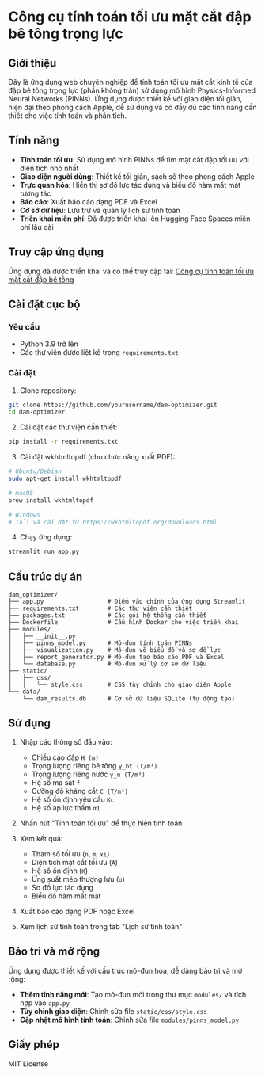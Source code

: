 # Công cụ tính toán tối ưu mặt cắt đập bê tông trọng lực

## Giới thiệu

Đây là ứng dụng web chuyên nghiệp để tính toán tối ưu mặt cắt kinh tế của đập bê tông trọng lực (phần không tràn) sử dụng mô hình Physics-Informed Neural Networks (PINNs). Ứng dụng được thiết kế với giao diện tối giản, hiện đại theo phong cách Apple, dễ sử dụng và có đầy đủ các tính năng cần thiết cho việc tính toán và phân tích.

## Tính năng

- **Tính toán tối ưu**: Sử dụng mô hình PINNs để tìm mặt cắt đập tối ưu với diện tích nhỏ nhất
- **Giao diện người dùng**: Thiết kế tối giản, sạch sẽ theo phong cách Apple
- **Trực quan hóa**: Hiển thị sơ đồ lực tác dụng và biểu đồ hàm mất mát tương tác
- **Báo cáo**: Xuất báo cáo dạng PDF và Excel
- **Cơ sở dữ liệu**: Lưu trữ và quản lý lịch sử tính toán
- **Triển khai miễn phí**: Đã được triển khai lên Hugging Face Spaces miễn phí lâu dài

## Truy cập ứng dụng

Ứng dụng đã được triển khai và có thể truy cập tại: [Công cụ tính toán tối ưu mặt cắt đập bê tông](https://huggingface.co/spaces/dam-optimizer/dam-optimizer)

## Cài đặt cục bộ

### Yêu cầu

- Python 3.9 trở lên
- Các thư viện được liệt kê trong `requirements.txt`

### Cài đặt

1. Clone repository:
```bash
git clone https://github.com/yourusername/dam-optimizer.git
cd dam-optimizer
```

2. Cài đặt các thư viện cần thiết:
```bash
pip install -r requirements.txt
```

3. Cài đặt wkhtmltopdf (cho chức năng xuất PDF):
```bash
# Ubuntu/Debian
sudo apt-get install wkhtmltopdf

# macOS
brew install wkhtmltopdf

# Windows
# Tải và cài đặt từ https://wkhtmltopdf.org/downloads.html
```

4. Chạy ứng dụng:
```bash
streamlit run app.py
```

## Cấu trúc dự án

```
dam_optimizer/
├── app.py                  # Điểm vào chính của ứng dụng Streamlit
├── requirements.txt        # Các thư viện cần thiết
├── packages.txt            # Các gói hệ thống cần thiết
├── Dockerfile              # Cấu hình Docker cho việc triển khai
├── modules/
│   ├── __init__.py
│   ├── pinns_model.py      # Mô-đun tính toán PINNs
│   ├── visualization.py    # Mô-đun vẽ biểu đồ và sơ đồ lực
│   ├── report_generator.py # Mô-đun tạo báo cáo PDF và Excel
│   └── database.py         # Mô-đun xử lý cơ sở dữ liệu
├── static/
│   ├── css/
│   │   └── style.css       # CSS tùy chỉnh cho giao diện Apple
└── data/
    └── dam_results.db      # Cơ sở dữ liệu SQLite (tự động tạo)
```

## Sử dụng

1. Nhập các thông số đầu vào:
   - Chiều cao đập `H (m)`
   - Trọng lượng riêng bê tông `γ_bt (T/m³)`
   - Trọng lượng riêng nước `γ_n (T/m³)`
   - Hệ số ma sát `f`
   - Cường độ kháng cắt `C (T/m²)`
   - Hệ số ổn định yêu cầu `Kc`
   - Hệ số áp lực thấm `α1`

2. Nhấn nút "Tính toán tối ưu" để thực hiện tính toán

3. Xem kết quả:
   - Tham số tối ưu (`n`, `m`, `xi`)
   - Diện tích mặt cắt tối ưu (`A`)
   - Hệ số ổn định (`K`)
   - Ứng suất mép thượng lưu (`σ`)
   - Sơ đồ lực tác dụng
   - Biểu đồ hàm mất mát

4. Xuất báo cáo dạng PDF hoặc Excel

5. Xem lịch sử tính toán trong tab "Lịch sử tính toán"

## Bảo trì và mở rộng

Ứng dụng được thiết kế với cấu trúc mô-đun hóa, dễ dàng bảo trì và mở rộng:

- **Thêm tính năng mới**: Tạo mô-đun mới trong thư mục `modules/` và tích hợp vào `app.py`
- **Tùy chỉnh giao diện**: Chỉnh sửa file `static/css/style.css`
- **Cập nhật mô hình tính toán**: Chỉnh sửa file `modules/pinns_model.py`

## Giấy phép

MIT License
